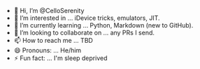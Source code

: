 - 👋 Hi, I’m @CelloSerenity
- 👀 I’m interested in ... iDevice tricks, emulators, JIT.
- 🌱 I’m currently learning ... Python, Markdown (new to GitHub).
- 💞️ I’m looking to collaborate on ... any PRs I send.
- 📫 How to reach me ... TBD
- 😄 Pronouns: ... He/him
- ⚡ Fun fact: ... I'm sleep deprived
